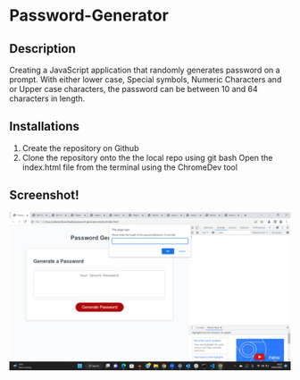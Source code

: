 # Password-Generator

## Description
Creating a JavaScript application that randomly generates password on a prompt. With either lower case, Special symbols, Numeric Characters and or Upper case characters, the password can be between 10 and 64 characters in length.

## Installations
1. Create the repository on Github
2. Clone the repository onto the the local repo using git bash
Open the index.html file from the terminal using the ChromeDev tool

## Screenshot!
![mywork](./assets/Images/PwGenScreenshot.png)
